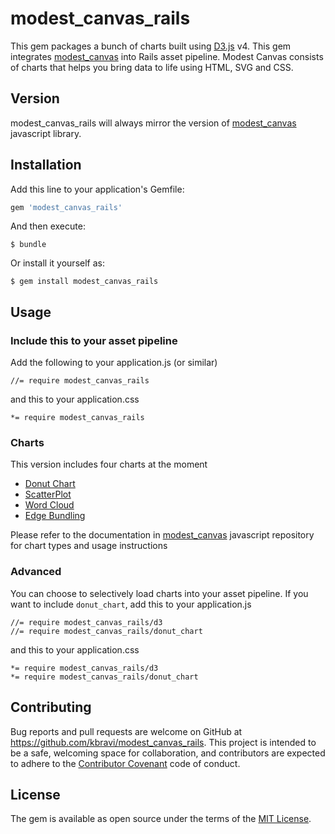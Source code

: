 # modest_canvas_rails

This gem packages a bunch of charts built using [D3.js](http://github.com/mbostock/d3) v4. This gem integrates [modest_canvas](https://github.com/kbravi/modest_canvas/tree/v0.1.0) into Rails asset pipeline. Modest Canvas consists of charts that helps you bring data to life using HTML, SVG and CSS.


## Version

modest_canvas_rails will always mirror the version of [modest_canvas](https://github.com/kbravi/modest_canvas) javascript library.

## Installation

Add this line to your application's Gemfile:

```ruby
gem 'modest_canvas_rails'
```

And then execute:
```
$ bundle
```

Or install it yourself as:
```
$ gem install modest_canvas_rails
```

## Usage

### Include this to your asset pipeline
Add the following to your application.js (or similar)
```
//= require modest_canvas_rails
```
and this to your application.css
```
*= require modest_canvas_rails
```

### Charts
This version includes four charts at the moment
* [Donut Chart](https://github.com/kbravi/modest_canvas/tree/v0.1.0#donut-chart)
* [ScatterPlot](https://github.com/kbravi/modest_canvas/tree/v0.1.0#scatter-plot)
* [Word Cloud](https://github.com/kbravi/modest_canvas/tree/v0.1.0#word-cloud)
* [Edge Bundling](https://github.com/kbravi/modest_canvas/tree/v0.1.0#edge-bundling)

Please refer to the documentation in [modest_canvas](https://github.com/kbravi/modest_canvas/tree/v0.1.0) javascript repository for chart types and usage instructions

### Advanced
You can choose to selectively load charts into your asset pipeline. If you want to include `donut_chart`,
add this to your application.js

```
//= require modest_canvas_rails/d3
//= require modest_canvas_rails/donut_chart
```

and this to your application.css

```
*= require modest_canvas_rails/d3
*= require modest_canvas_rails/donut_chart
```

## Contributing

Bug reports and pull requests are welcome on GitHub at https://github.com/kbravi/modest_canvas_rails. This project is intended to be a safe, welcoming space for collaboration, and contributors are expected to adhere to the [Contributor Covenant](http://contributor-covenant.org) code of conduct.


## License

The gem is available as open source under the terms of the [MIT License](http://opensource.org/licenses/MIT).

